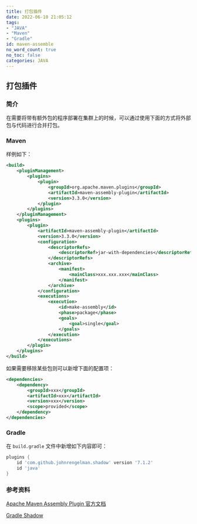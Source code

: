 ```yaml
---
title: 打包插件
date: 2022-06-10 21:05:12
tags:
- "JAVA"
- "Maven"
- "Gradle"
id: maven-assemble
no_word_count: true
no_toc: false
categories: JAVA
---
```


## 打包插件

### 简介

在需要将带有额外包的程序部署在集群上的时候，可以通过使用下面的方式将外部包与代码进行合并打包。

### Maven

样例如下：

```xml
<build>
    <pluginManagement>
        <plugins>
            <plugin>
                <groupId>org.apache.maven.plugins</groupId>
                <artifactId>maven-assembly-plugin</artifactId>
                <version>3.3.0</version>
            </plugin>
        </plugins>
    </pluginManagement>
    <plugins>
        <plugin>
            <artifactId>maven-assembly-plugin</artifactId>
            <version>3.3.0</version>
            <configuration>
                <descriptorRefs>
                    <descriptorRef>jar-with-dependencies</descriptorRef>
                </descriptorRefs>
                <archive>
                    <manifest>
                        <mainClass>xxx.xxx.xxx</mainClass>
                    </manifest>
                </archive>
            </configuration>
            <executions>
                <execution>
                    <id>make-assembly</id>
                    <phase>package</phase>
                    <goals>
                        <goal>single</goal>
                    </goals>
                </execution>
            </executions>
        </plugin>
    </plugins>
</build>
```

如果需要移除某些包则可以新增下面的配置项：

```xml
<dependencies>
    <dependency>
        <groupId>xxx</groupId>
        <artifactId>xxx</artifactId>
        <version>xxx</version>
        <scope>provided</scope>
    </dependency>
</dependencies>
```

### Gradle 

在 `build.gradle` 文件中新增如下内容即可：

```groovy
plugins {
    id 'com.github.johnrengelman.shadow' version '7.1.2'
    id 'java'
}
```

### 参考资料

[Apache Maven Assembly Plugin 官方文档](https://maven.apache.org/plugins/maven-assembly-plugin/usage.html)

[Gradle Shadow](https://imperceptiblethoughts.com/shadow/introduction/)

